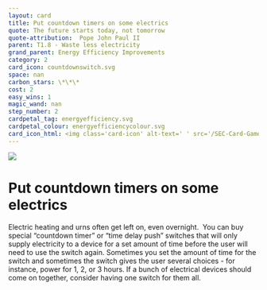 ```yaml
---
layout: card
title: Put countdown timers on some electrics
quote: The future starts today, not tomorrow
quote-attribution:  Pope John Paul II
parent: T1.8 - Waste less electricity
grand_parent: Energy Efficiency Improvements 
category: 2
card_icon: countdownswitch.svg
space: nan
carbon_stars: \*\*\*
cost: 2
easy_wins: 1
magic_wand: nan
step_number: 2
cardpetal_tag: energyefficiency.svg
cardpetal_colour: energyefficiencycolour.svg
card_icon_html: <img class='card-icon' alt-text=' ' src='/SEC-Card-Game/graphics/card_icons/countdownswitch.svg'>
---
```


<img class='card-icon' alt-text=' ' src='/SEC-Card-Game/graphics/card_icons/countdownswitch.svg'>
<h1>Put countdown timers on some electrics</h1>

<p>Electric heating and urns often get left on, even overnight.  You can buy special “countdown timer” or “time delay push” switches that will only supply electricity to a device for a set amount of time before the user will need to use the switch again. Sometimes you set the amount of time for the switch and sometimes the switch gives the user several choices - for instance, power for 1, 2, or 3 hours. If a bunch of electrical devices should come on together, consider having one switch for them all.</p> 

